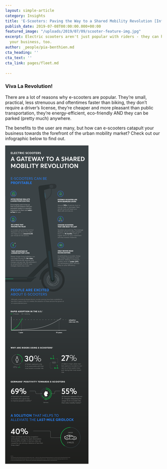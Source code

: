 ```yaml
---
layout: simple-article
category: Insights
title: 'E-Scooters: Paving the Way to a Shared Mobility Revolution [Infographic]'
publish_date: 2019-07-08T00:00:00.000+00:00
featured_image: "/uploads/2019/07/09/scooter-feature-img.jpg"
excerpt: Electric scooters aren't just popular with riders - they can help you grow
  your business, too.
author: _people/pia-benthien.md
cta_heading: ''
cta_text: ''
cta_link: pages/fleet.md

---
```

### Viva La Revolution!

There are a lot of reasons why e-scooters are popular. They’re small, practical, less strenuous and oftentimes faster than biking, they don’t require a driver’s license, they’re cheaper and more pleasant than public transportation, they’re energy-efficient, eco-friendly AND they can be parked (pretty much) anywhere.

The benefits to the user are many, but how can e-scooters catapult your business towards the forefront of the urban mobility market? Check out our infographic below to find out.

[![](/uploads/2019/07/09/Infographicpng3.png)](/uploads/2019/07/10/wunder-escooter-infographic.pdf)